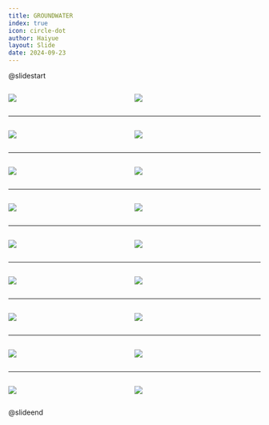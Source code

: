 ```yaml
---
title: GROUNDWATER
index: true
icon: circle-dot
author: Haiyue
layout: Slide
date: 2024-09-23
---
```

 
@slidestart

<div style="display:flex">
<div style="flex:1">

![](https://raw.githubusercontent.com/yclord/reading/refs/heads/master/english/Level-S/GROUNDWATER/001.webp)
</div>
<div style="flex:1">

![](https://raw.githubusercontent.com/yclord/reading/refs/heads/master/english/Level-S/GROUNDWATER/002.webp)
</div>
</div>

---

<div style="display:flex">
<div style="flex:1">

![](https://raw.githubusercontent.com/yclord/reading/refs/heads/master/english/Level-S/GROUNDWATER/003.webp)
</div>
<div style="flex:1">

![](https://raw.githubusercontent.com/yclord/reading/refs/heads/master/english/Level-S/GROUNDWATER/004.webp)
</div>
</div>

---

<div style="display:flex">
<div style="flex:1">

![](https://raw.githubusercontent.com/yclord/reading/refs/heads/master/english/Level-S/GROUNDWATER/005.webp)
</div>
<div style="flex:1">

![](https://raw.githubusercontent.com/yclord/reading/refs/heads/master/english/Level-S/GROUNDWATER/006.webp)
</div>
</div>

---

<div style="display:flex">
<div style="flex:1">

![](https://raw.githubusercontent.com/yclord/reading/refs/heads/master/english/Level-S/GROUNDWATER/007.webp)
</div>
<div style="flex:1">

![](https://raw.githubusercontent.com/yclord/reading/refs/heads/master/english/Level-S/GROUNDWATER/008.webp)
</div>
</div>

---

<div style="display:flex">
<div style="flex:1">

![](https://raw.githubusercontent.com/yclord/reading/refs/heads/master/english/Level-S/GROUNDWATER/009.webp)
</div>
<div style="flex:1">

![](https://raw.githubusercontent.com/yclord/reading/refs/heads/master/english/Level-S/GROUNDWATER/010.webp)
</div>
</div>

---

<div style="display:flex">
<div style="flex:1">

![](https://raw.githubusercontent.com/yclord/reading/refs/heads/master/english/Level-S/GROUNDWATER/011.webp)
</div>
<div style="flex:1">

![](https://raw.githubusercontent.com/yclord/reading/refs/heads/master/english/Level-S/GROUNDWATER/012.webp)
</div>
</div>

---

<div style="display:flex">
<div style="flex:1">

![](https://raw.githubusercontent.com/yclord/reading/refs/heads/master/english/Level-S/GROUNDWATER/013.webp)
</div>
<div style="flex:1">

![](https://raw.githubusercontent.com/yclord/reading/refs/heads/master/english/Level-S/GROUNDWATER/014.webp)
</div>
</div>

---

<div style="display:flex">
<div style="flex:1">

![](https://raw.githubusercontent.com/yclord/reading/refs/heads/master/english/Level-S/GROUNDWATER/015.webp)
</div>
<div style="flex:1">

![](https://raw.githubusercontent.com/yclord/reading/refs/heads/master/english/Level-S/GROUNDWATER/016.webp)
</div>
</div>

---

<div style="display:flex">
<div style="flex:1">

![](https://raw.githubusercontent.com/yclord/reading/refs/heads/master/english/Level-S/GROUNDWATER/017.webp)
</div>
<div style="flex:1">

![](https://raw.githubusercontent.com/yclord/reading/refs/heads/master/english/Level-S/GROUNDWATER/018.webp)
</div>
</div>

@slideend